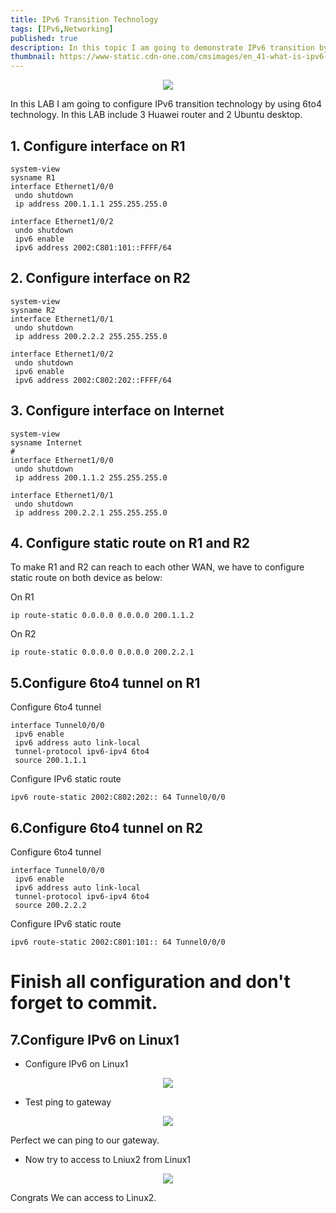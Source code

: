 ```yaml
---
title: IPv6 Transition Technology
tags: [IPv6,Networking]
published: true
description: In this topic I am going to demonstrate IPv6 transition by using 6to4 technology on Huawei router NE40E V800R011C00SPC607B607. 
thumbnail: https://www-static.cdn-one.com/cmsimages/en_41-what-is-ipv6-illustration_%20ip-07-2x.png
---
```


<p align = "center">
<img src = "https://i.imgur.com/dWFlAxM.png">
</p>

In this LAB I am going to configure IPv6 transition technology by using 6to4 technology. In this LAB include 3 Huawei router and 2 Ubuntu desktop.

## [](#header-2) 1. Configure interface on R1
```
system-view
sysname R1
interface Ethernet1/0/0
 undo shutdown
 ip address 200.1.1.1 255.255.255.0

interface Ethernet1/0/2
 undo shutdown
 ipv6 enable
 ipv6 address 2002:C801:101::FFFF/64
```
## [](#header-2) 2. Configure interface on R2
```
system-view
sysname R2
interface Ethernet1/0/1
 undo shutdown
 ip address 200.2.2.2 255.255.255.0
 
interface Ethernet1/0/2
 undo shutdown
 ipv6 enable
 ipv6 address 2002:C802:202::FFFF/64
```
## [](#header-2) 3. Configure interface on Internet
```
system-view
sysname Internet
#
interface Ethernet1/0/0
 undo shutdown
 ip address 200.1.1.2 255.255.255.0
 
interface Ethernet1/0/1
 undo shutdown
 ip address 200.2.2.1 255.255.255.0
```
## [](#header-2) 4. Configure static route on R1 and R2
To make R1 and R2 can reach to each other WAN, we have to configure static route on both device as below:

On R1
```
ip route-static 0.0.0.0 0.0.0.0 200.1.1.2
```
On R2
```
ip route-static 0.0.0.0 0.0.0.0 200.2.2.1
```
## [](#header-2) 5.Configure 6to4 tunnel on R1
Configure 6to4 tunnel 
```
interface Tunnel0/0/0
 ipv6 enable
 ipv6 address auto link-local
 tunnel-protocol ipv6-ipv4 6to4
 source 200.1.1.1
```
Configure IPv6 static route 
```
ipv6 route-static 2002:C802:202:: 64 Tunnel0/0/0
```
## [](#header-2) 6.Configure 6to4 tunnel on R2
Configure 6to4 tunnel
```
interface Tunnel0/0/0
 ipv6 enable
 ipv6 address auto link-local
 tunnel-protocol ipv6-ipv4 6to4
 source 200.2.2.2
```
Configure IPv6 static route
```
ipv6 route-static 2002:C801:101:: 64 Tunnel0/0/0
```
# Finish all configuration and don't forget to commit.
## [](#header-2) 7.Configure IPv6 on Linux1
* Configure IPv6 on Linux1
<p align = "center">
<img src = "https://i.imgur.com/FNArecp.png">
</p>

* Test ping to gateway
<p align = "center">
<img src = "https://i.imgur.com/xQK7DE6.png">
</p>
Perfect we can ping to our gateway.

* Now try to access to Lniux2 from Linux1
<p align = "center">
<img src = "https://i.imgur.com/SBxXNO8.png">
</p>

Congrats We can access to Linux2.
